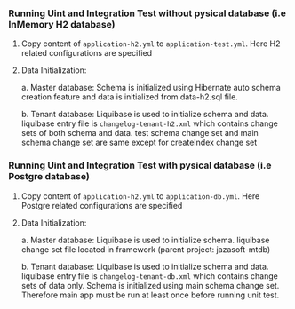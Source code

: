 ### Running Uint and Integration Test without pysical database (i.e InMemory H2 database)
1. Copy content of `application-h2.yml` to `application-test.yml`. Here H2 related configurations are specified
2. Data Initialization:

    a. Master database: Schema is initialized using Hibernate auto schema creation feature 
       and data is initialized from data-h2.sql file.
       
    b. Tenant database: Liquibase is used to initialize schema and data. liquibase entry file is 
        `changelog-tenant-h2.xml` which contains change sets of both schema and data.
        test schema change set and  main schema change set are same except for createIndex change set
        
        
### Running Uint and Integration Test with pysical database (i.e Postgre database)
1. Copy content of `application-h2.yml` to `application-db.yml`. Here Postgre related configurations are specified
2. Data Initialization:

    a. Master database: Liquibase is used to initialize schema. 
        liquibase change set file located in framework (parent project: jazasoft-mtdb)
    
    b. Tenant database: Liquibase is used to initialize schema and data. liquibase entry file is 
        `changelog-tenant-db.xml` which contains change sets of data only. 
        Schema is initialized using main schema change set. Therefore main app must be run at 
        least once before running unit test.
        
        
